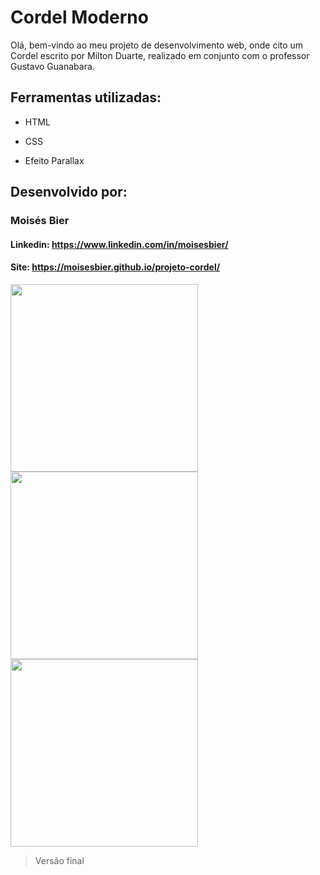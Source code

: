 # Cordel Moderno

Olá, bem-vindo ao meu projeto de desenvolvimento web, onde cito um Cordel escrito por Milton Duarte, realizado em conjunto com o professor Gustavo Guanabara.

## Ferramentas utilizadas:

* HTML

* CSS

* Efeito Parallax

## Desenvolvido por:

### Moisés Bier

#### Linkedin: https://www.linkedin.com/in/moisesbier/

#### Site: https://moisesbier.github.io/projeto-cordel/
 
<img src="https://i.imgur.com/AbRqRjm.jpg" width="300px"/>
<img src="https://i.imgur.com/3m2F35L.jpg" width="300px"/>
<img src="https://i.imgur.com/2WhcBHc.jpg" width="300px"/>

> Versão final